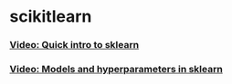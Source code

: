# scikitlearn

### [Video: Quick intro to sklearn](https://youtu.be/QQvoSyqy3G4)
### [Video: Models and hyperparameters in sklearn](https://youtu.be/t-_0yjjDre4)

